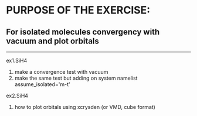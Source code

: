 # PURPOSE OF THE EXERCISE: 
## For isolated molecules convergency with vacuum and plot orbitals 
-------------------------------------------------------
ex1.SiH4
1) make a convergence test with vacuum
2) make the same test but adding on system namelist
assume_isolated='m-t'

ex2.SiH4
1) how to plot orbitals using xcrysden (or VMD, cube format)

